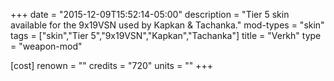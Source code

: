 +++
date = "2015-12-09T15:52:14-05:00"
description = "Tier 5 skin available for the 9x19VSN used by Kapkan & Tachanka."
mod-types = "skin"
tags = ["skin","Tier 5","9x19VSN","Kapkan","Tachanka"]
title = "Verkh"
type = "weapon-mod"

[cost]
  renown = ""
  credits = "720"
  units = ""
+++
